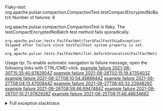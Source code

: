         
Flaky-test: org.apache.pulsar.compaction.CompactionTest.testCompactEncryptedNoBatch
Number of failures: 8

org.apache.pulsar.compaction.CompactionTest is flaky. The testCompactEncryptedNoBatch test method fails sporadically.

```
org.apache.pulsar.tests.FailFastNotifier$FailFastSkipException: Skipped after failure since testFailFast system property is set.
	at org.apache.pulsar.tests.FailFastNotifier.beforeInvocation(FailFastNotifier.java:88)

```

Usage tip: To enable automatic navigation to failure message, open the following links with CTRL/CMD-click.
[example failure 2021-08-30T15:35:40.6782904Z](https://github.com/apache/pulsar/runs/3463119398?check_suite_focus=true#step:9:3093)
[example failure 2021-08-28T02:15:19.4735403Z](https://github.com/apache/pulsar/runs/3448473880?check_suite_focus=true#step:9:2090)
[example failure 2021-08-27T08:10:54.4566644Z](https://github.com/apache/pulsar/runs/3440980370?check_suite_focus=true#step:9:2157)
[example failure 2021-08-27T08:04:13.4700844Z](https://github.com/apache/pulsar/runs/3440855241?check_suite_focus=true#step:9:2082)
[example failure 2021-08-27T06:45:32.2264829Z](https://github.com/apache/pulsar/runs/3440411158?check_suite_focus=true#step:9:2083)
[example failure 2021-08-26T08:59:46.6947484Z](https://github.com/apache/pulsar/runs/3430539961?check_suite_focus=true#step:9:2792)
[example failure 2021-08-26T07:10:21.9782928Z](https://github.com/apache/pulsar/runs/3429892136?check_suite_focus=true#step:9:2144)
[example failure 2021-08-25T09:11:46.4863466Z](https://github.com/apache/pulsar/runs/3420085427?check_suite_focus=true#step:10:2072)


<details>
<summary>Full exception stacktrace</summary>
<code><pre>
org.apache.pulsar.tests.FailFastNotifier$FailFastSkipException: Skipped after failure since testFailFast system property is set.
	at org.apache.pulsar.tests.FailFastNotifier.beforeInvocation(FailFastNotifier.java:88)

</pre></code>
</details>

